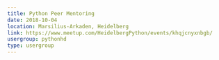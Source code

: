 ```yaml
---
title: Python Peer Mentoring
date: 2018-10-04
location: Marsilius-Arkaden, Heidelberg
link: https://www.meetup.com/HeidelbergPython/events/khqjcnyxnbgb/
usergroup: pythonhd
type: usergroup
---
```

